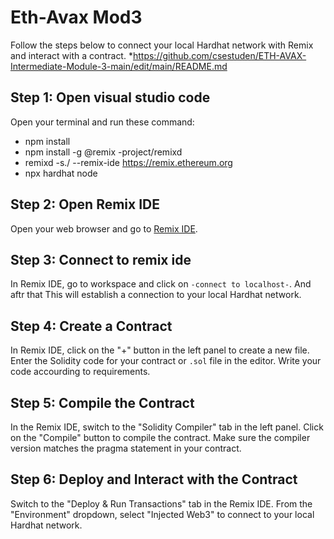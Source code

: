 # Eth-Avax Mod3

Follow the steps below to connect your local Hardhat network with Remix and interact with a contract.
 *https://github.com/csestuden/ETH-AVAX-Intermediate-Module-3-main/edit/main/README.md

## Step 1: Open visual studio code
Open your terminal and run these command:
- npm install
- npm install -g @remix -project/remixd
- remixd -s./ --remix-ide https://remix.ethereum.org
- npx hardhat node

## Step 2: Open Remix IDE
Open your web browser and go to [Remix IDE](https://remix.ethereum.org).

## Step 3: Connect to remix ide
In Remix IDE, go to workspace and click on `-connect to localhost-`. And aftr that This will establish a connection to your local Hardhat network.

## Step 4: Create a Contract
In Remix IDE, click on the "+" button in the left panel to create a new file. Enter the Solidity code for your contract or `.sol` file in the editor. Write your code accourding to requirements. 

## Step 5: Compile the Contract
In the Remix IDE, switch to the "Solidity Compiler" tab in the left panel. Click on the "Compile" button to compile the contract. Make sure the compiler version matches the pragma statement in your contract.

## Step 6: Deploy and Interact with the Contract
Switch to the "Deploy & Run Transactions" tab in the Remix IDE. From the "Environment" dropdown, select "Injected Web3" to connect to your local Hardhat network.


